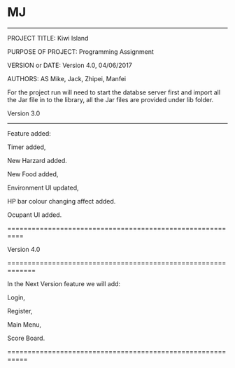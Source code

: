 # MJ
-----------------------------------------------------------------------

PROJECT TITLE: Kiwi Island

PURPOSE OF PROJECT: Programming Assignment

VERSION or DATE: Version 4.0, 04/06/2017

AUTHORS: AS Mike, Jack, Zhipei, Manfei

For the project run will need to start the databse server first and import all the Jar file in to the library, all the Jar files are provided under lib folder.

Version 3.0

------------------------------------------

Feature added:

Timer added,

New Harzard added.

New Food added,

Environment UI updated,

HP bar colour changing affect added.

Ocupant UI added.

==========================================================

Version 4.0

=============================================================

In the Next Version feature we will add:

Login,

Register,

Main Menu,

Score Board.

===========================================================
